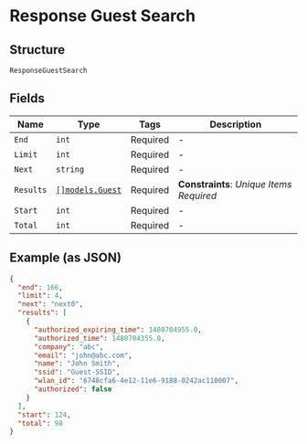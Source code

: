
# Response Guest Search

## Structure

`ResponseGuestSearch`

## Fields

| Name | Type | Tags | Description |
|  --- | --- | --- | --- |
| `End` | `int` | Required | - |
| `Limit` | `int` | Required | - |
| `Next` | `string` | Required | - |
| `Results` | [`[]models.Guest`](../../doc/models/guest.md) | Required | **Constraints**: *Unique Items Required* |
| `Start` | `int` | Required | - |
| `Total` | `int` | Required | - |

## Example (as JSON)

```json
{
  "end": 166,
  "limit": 4,
  "next": "next0",
  "results": [
    {
      "authorized_expiring_time": 1480704955.0,
      "authorized_time": 1480704355.0,
      "company": "abc",
      "email": "john@abc.com",
      "name": "John Smith",
      "ssid": "Guest-SSID",
      "wlan_id": "6748cfa6-4e12-11e6-9188-0242ac110007",
      "authorized": false
    }
  ],
  "start": 124,
  "total": 98
}
```

